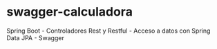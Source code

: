 # swagger-calculadora
Spring Boot - Controladores Rest y Restful - Acceso a datos con Spring Data JPA - Swagger
